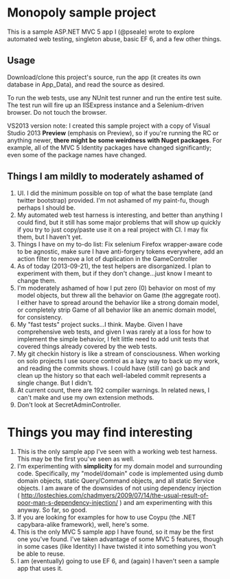 Monopoly sample project
===============

This is a sample ASP.NET MVC 5 app I (@pseale) wrote to explore automated web testing, singleton abuse, basic EF 6, and a few other things.

Usage
-----

Download/clone this project's source, run the app (it creates its own database in App_Data), and read the source as desired. 

To run the web tests, use any NUnit test runner and run the entire test suite. The test run will fire up an IISExpress instance and a Selenium-driven browser. Do not touch the browser.

VS2013 version note: I created this sample project with a copy of Visual Studio 2013 **Preview** (emphasis on Preview), so if you're running the RC or anything newer, **there might be some weirdness with Nuget packages**. For example, all of the MVC 5 Identity packages have changed significantly; even some of the package names have changed.


Things I am mildly to moderately ashamed of
-------------------------------------------

1. UI. I did the minimum possible on top of what the base template (and twitter bootstrap) provided. I'm not ashamed of my paint-fu, though perhaps I should be.
2. My automated web test harness is interesting, and better than anything I could find, but it still has some major problems that will show up quickly if you try to just copy/paste use it on a real project with CI. I may fix them, but I haven't yet.
3. Things I have on my to-do list: Fix selenium Firefox wrapper-aware code to be agnostic, make sure I have anti-forgery tokens everywhere, add an action filter to remove a lot of duplication in the GameController
4. As of today (2013-09-21), the test helpers are disorganized. I plan to experiment with them, but if they don't change...just know I meant to change them.
5. I'm moderately ashamed of how I put zero (0) behavior on most of my model objects, but threw all the behavior on Game (the aggregate root). I either have to spread around the behavior like a strong domain model, or completely strip Game of all behavior like an anemic domain model, for consistency.
6. My "fast tests" project sucks...I think. Maybe. Given I have comprehensive web tests, and given I was rarely at a loss for how to implement the simple behavior, I felt little need to add unit tests that covered things already covered by the web tests.
7. My git checkin history is like a stream of consciousness. When working on solo projects I use source control as a lazy way to back up my work, and reading the commits shows. I could have (still can) go back and clean up the history so that each well-labeled commit represents a single change. But I didn't.
8. At current count, there are 192 compiler warnings. In related news, I can't make and use my own extension methods.
9. Don't look at SecretAdminController.

Things you may find interesting
===============================

1. This is the only sample app I've seen with a working web test harness. This may be the first you've seen as well.
2. I'm experimenting with **simplicity** for my domain model and surrounding code. Specifically, my "model/domain" code is implemented using dumb domain objects, static Query/Command objects, and all static Service objects. I am aware of the downsides of not using dependency injection ( http://lostechies.com/chadmyers/2009/07/14/the-usual-result-of-poor-man-s-dependency-injection/ ) and am experimenting with this anyway. So far, so good.
3. If you are looking for examples for how to use Coypu (the .NET capybara-alike framework), well, here's some.
4. This is the only MVC 5 sample app I have found, so it may be the first one you've found. I've taken advantage of some MVC 5 features, though in some cases (like Identity) I have twisted it into something you won't be able to reuse.
5. I am (eventually) going to use EF 6, and (again) I haven't seen a sample app that uses it.
